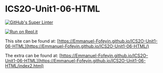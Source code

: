# ICS2O-Unit1-06-HTML

[![GitHub's Super Linter](https://github.com/Emmanuel-Fofeyin/ICS2O-Unit1-06-HTML/actions/workflows/main.yml/badge.svg)](https://github.com/Emmanuel-Fofeyin/ICS2O-Unit1-06-HTML/actions/workflows/main.yml)

[![Run on Repl.it](https://repl.it/badge/github/Emmanuel-Fofeyin/ICS2O-Unit1-06-HTML)](https://repl.it/github/Emmanuel-Fofeyin/ICS2O-Unit1-06-HTML)


This site can be found at: [https://Emmanuel-Fofeyin.github.io/ICS2O-Unit1-06-HTML](https://Emmanuel-Fofeyin.github.io/ICS2O-Unit1-06-HTML/)

The extra can be found at: [https://Emmanuel-Fofeyin.github.io/ICS2O-Unit1-06-HTML](https://Emmanuel-Fofeyin.github.io/ICS2O-Unit1-06-HTML/index2.html)
